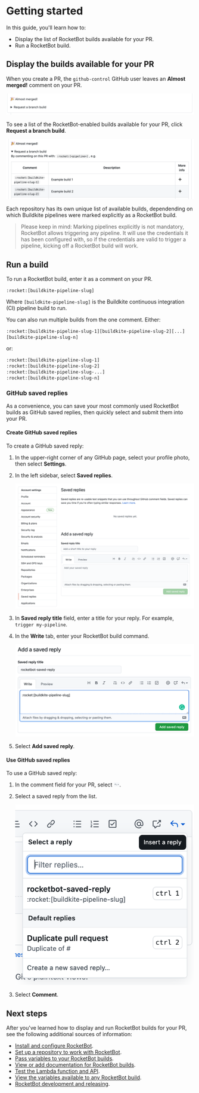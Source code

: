 # Getting started

In this guide, you'll learn how to:

- Display the list of RocketBot builds available for your PR.
- Run a RocketBot build.

## Display the builds available for your PR

When you create a PR, the `github-control` GitHub user leaves an **Almost merged!** comment on your PR.

![almost-merged](./images/almost-merged.png)

To see a list of the RocketBot-enabled builds available for your PR, click **Request a branch build**.

![rocketbot-commands](./images/rocketbot-commands.png)

Each repository has its own unique list of available builds, dependending on which Buildkite pipelines were marked explicitly as a RocketBot build.

> Please keep in mind: Marking pipelines explicitly is not mandatory, RocketBot allows triggering any pipeline. It will use the credentials it has been configured with, so if the credentials are valid to trigger a pipeline, kicking off a RocketBot build will work.

## Run a build

To run a RocketBot build, enter it as a comment on your PR.

```
:rocket:[buildkite-pipeline-slug]
```

Where `[buildkite-pipeline-slug]` is the Buildkite continuous integration (CI) pipeline build to run.

You can also run multiple builds from the one comment. Either:

```
:rocket:[buildkite-pipeline-slug-1][buildkite-pipeline-slug-2][...][buildkite-pipeline-slug-n]
```

or:

```
:rocket:[buildkite-pipeline-slug-1]
:rocket:[buildkite-pipeline-slug-2]
:rocket:[buildkite-pipeline-slug-...]
:rocket:[buildkite-pipeline-slug-n]
```

### GitHub saved replies

As a convenience, you can save your most commonly used RocketBot builds as GitHub saved replies, then quickly select and submit them into your PR.

#### Create GitHub saved replies

To create a GitHub saved reply:

1. In the upper-right corner of any GitHub page, select your profile photo, then select **Settings**.
1. In the left sidebar, select **Saved replies**.

   ![github-saved-replies](./images/github-saved-replies.png)

1. In **Saved reply title** field, enter a title for your reply. For example, `trigger my-pipeline`.
1. In the **Write** tab, enter your RocketBot build command.

   ![rocketbot-saved-reply](./images/rocketbot-saved-reply.png)

1. Select **Add saved reply**.

#### Use GitHub saved replies

To use a GitHub saved reply:

1. In the comment field for your PR, select <img src="./images/saved-replies-button.png" alt="saved-replies-button" width="15" />.
1. Select a saved reply from the list.

   ![list-saved-replies](./images/list-saved-replies.png)

1. Select **Comment**.

## Next steps

After you've learned how to display and run RocketBot builds for your PR, see the following additional sources of information:

- [Install and configure RocketBot](./guides/install-and-configure.md).
- [Set up a repository to work with RocketBot](./guides/setup-repository-for-rocketbot.md).
- [Pass variables to your RocketBot builds](./guides/pass-in-variables.md).
- [View or add documentation for RocketBot builds](./guides/view-add-build-documentation.md).
- [Test the Lambda function and API](./guides/test-lambda-api.md).
- [View the variables available to any RocketBot build](./reference/variables.md).
- [RocketBot development and releasing](./guides/development-and-releasing.md).
